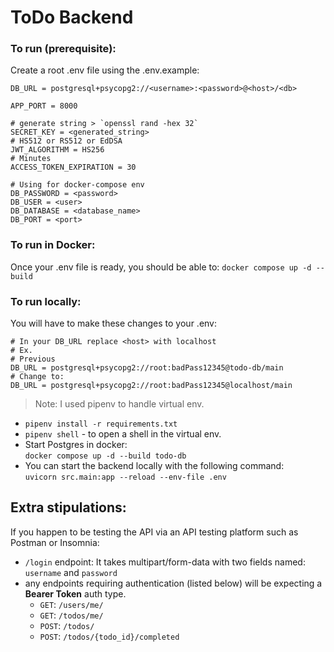 # ToDo Backend

### To run (prerequisite):

Create a root .env file using the .env.example:

```
DB_URL = postgresql+psycopg2://<username>:<password>@<host>/<db>

APP_PORT = 8000

# generate string > `openssl rand -hex 32`
SECRET_KEY = <generated_string>
# HS512 or RS512 or EdDSA
JWT_ALGORITHM = HS256
# Minutes
ACCESS_TOKEN_EXPIRATION = 30

# Using for docker-compose env
DB_PASSWORD = <password>
DB_USER = <user>
DB_DATABASE = <database_name>
DB_PORT = <port>
```

### To run in Docker:

Once your .env file is ready, you should be able to:
`docker compose up -d --build`

### To run locally:

You will have to make these changes to your .env:

```
# In your DB_URL replace <host> with localhost
# Ex.
# Previous
DB_URL = postgresql+psycopg2://root:badPass12345@todo-db/main
# Change to:
DB_URL = postgresql+psycopg2://root:badPass12345@localhost/main
```

> Note: I used pipenv to handle virtual env.

- `pipenv install -r requirements.txt`
- `pipenv shell` - to open a shell in the virtual env.
- Start Postgres in docker:  
  `docker compose up -d --build todo-db`
- You can start the backend locally with the following command:  
  `uvicorn src.main:app --reload --env-file .env`

## Extra stipulations:

If you happen to be testing the API via an API testing platform such as Postman or Insomnia:

- `/login` endpoint: It takes multipart/form-data with two fields named: `username` and `password`
- any endpoints requiring authentication (listed below) will be expecting a **Bearer Token** auth type.
  - `GET`: `/users/me/`
  - `GET`: `/todos/me/`
  - `POST`: `/todos/`
  - `POST`: `/todos/{todo_id}/completed`
